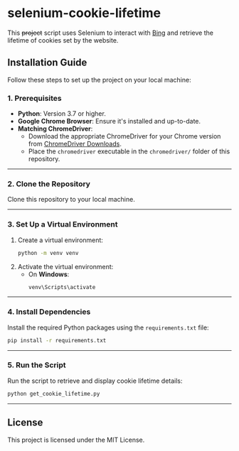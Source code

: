 # selenium-cookie-lifetime

This ~~project~~ script uses Selenium to interact with [Bing](https://www.bing.com/) and retrieve the lifetime of cookies set by the website.

## Installation Guide

Follow these steps to set up the project on your local machine:

### **1. Prerequisites**
- **Python**: Version 3.7 or higher.
- **Google Chrome Browser**: Ensure it's installed and up-to-date.
- **Matching ChromeDriver**:
  - Download the appropriate ChromeDriver for your Chrome version from [ChromeDriver Downloads](https://developer.chrome.com/docs/chromedriver/downloads).
  - Place the `chromedriver` executable in the `chromedriver/` folder of this repository.

---

### **2. Clone the Repository**
Clone this repository to your local machine.

---

### **3. Set Up a Virtual Environment**
1. Create a virtual environment:
   ```bash
   python -m venv venv
   ```
2. Activate the virtual environment:
   - On **Windows**:
     ```bash
     venv\Scripts\activate
     ```

---

### **4. Install Dependencies**
Install the required Python packages using the `requirements.txt` file:
```bash
pip install -r requirements.txt
```

---

### **5. Run the Script**
Run the script to retrieve and display cookie lifetime details:
```bash
python get_cookie_lifetime.py
```

---

## License
This project is licensed under the MIT License.
